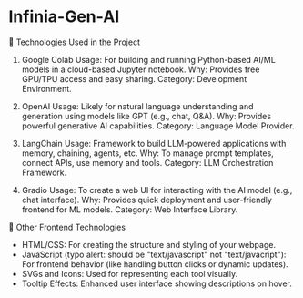# Infinia-Gen-AI

🔧 Technologies Used in the Project

1. Google Colab
Usage: For building and running Python-based AI/ML models in a cloud-based Jupyter notebook.
Why: Provides free GPU/TPU access and easy sharing.
Category: Development Environment.

2. OpenAI
Usage: Likely for natural language understanding and generation using models like GPT (e.g., chat, Q&A).
Why: Provides powerful generative AI capabilities.
Category: Language Model Provider.

3. LangChain
Usage: Framework to build LLM-powered applications with memory, chaining, agents, etc.
Why: To manage prompt templates, connect APIs, use memory and tools.
Category: LLM Orchestration Framework.

4. Gradio
Usage: To create a web UI for interacting with the AI model (e.g., chat interface).
Why: Provides quick deployment and user-friendly frontend for ML models.
Category: Web Interface Library.

🧱 Other Frontend Technologies
- HTML/CSS: For creating the structure and styling of your webpage.
- JavaScript (typo alert: should be "text/javascript" not "text/javacript"): For frontend behavior (like handling button clicks or dynamic updates).
- SVGs and Icons: Used for representing each tool visually.
- Tooltip Effects: Enhanced user interface showing descriptions on hover.
